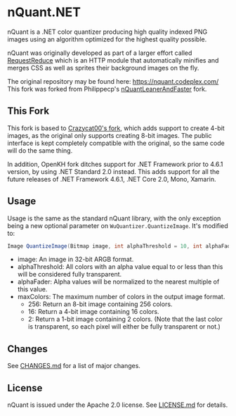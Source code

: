 nQuant.NET
======

nQuant is a .NET color quantizer producing high quality indexed PNG images using an algorithm optimized for the highest quality possible.

nQuant was originally developed as part of a larger effort called [RequestReduce](http://requestreduce.org/) which is an HTTP module that automatically minifies and merges CSS as well as sprites their background images on the fly.

The original repository may be found here: https://nquant.codeplex.com/
This fork was forked from Philippecp's [nQuantLeanerAndFaster](https://nquant.codeplex.com/SourceControl/network/forks/Philippecp/nQuantLeanerAndFaster) fork.

## This Fork

This fork is based to [Crazycat00's fork](https://github.com/Crazycatz00/nQuant/), which adds support to create 4-bit images, as the original only supports creating 8-bit images.
The public interface is kept completely compatible with the original, so the same code will do the same thing.

In addition, OpenKH fork ditches support for .NET Framework prior to 4.6.1 version, by using .NET Standard 2.0 instead. This adds support for all the future releases of .NET Framework 4.6.1, .NET Core 2.0, Mono, Xamarin.

## Usage

Usage is the same as the standard nQuant library, with the only exception being a new optional parameter on `WuQuantizer.QuantizeImage`. It's modified to:
```csharp
Image QuantizeImage(Bitmap image, int alphaThreshold = 10, int alphaFader = 70, int maxColors = 256);
```

* image: An image in 32-bit ARGB format.
* alphaThreshold: All colors with an alpha value equal to or less than this will be considered fully transparent.
* alphaFader: Alpha values will be normalized to the nearest multiple of this value.
* maxColors: The maximum number of colors in the output image format.
  * 256: Return an 8-bit image containing 256 colors.
  * 16: Return a 4-bit image containing 16 colors.
  * 2: Return a 1-bit image containing 2 colors. (Note that the last color is transparent, so each pixel will either be fully transparent or not.)

## Changes

See [CHANGES.md](CHANGES.md) for a list of major changes.

## License

nQuant is issued under the Apache 2.0 license. See [LICENSE.md](LICENSE.md) for details.
